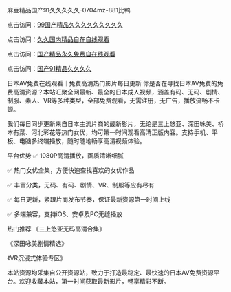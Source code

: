

麻豆精品国产91久久久久久-0704mz-881比鸭


点击访问：<a href="https://gsd-agv.pages.dev/">99国产精品久久久久久久久久久</a>

点击访问：<a href="https://vassv.pages.dev/">久久国内精品自在自线观看</a>

点击访问：<a href="https://cfad.pages.dev/">国产精品永久免费自在线观看</a>

点击访问：<a href="https://rtj-3zo.pages.dev/">国产91精品久久久久</a>



日本AV免费在线观看｜免费高清热门影片每日更新
你是否在寻找日本AV免费的免费高清资源？本站汇聚全网最新、最全的日本成人视频，涵盖有码、无码、剧情、制服、素人、VR等多种类型，全部免费观看，无需注册，无广告，播放流畅不卡顿。

我们每日同步更新来自日本主流片商的最新影片，无论是三上悠亚、深田咏美、桥本有菜、河北彩花等热门女优，均可第一时间观看高清正版内容。支持手机、平板、电脑多终端播放，随时随地畅享高清视频体验。

平台优势
✅ 1080P高清播放，画质清晰细腻

✅ 热门女优全集，方便快速查找喜欢的女优作品

✅ 丰富分类，无码、有码、剧情、VR、制服等应有尽有

✅ 每日更新，紧跟片商发布节奏，保证最新资源第一时间上线

✅ 多端兼容，支持iOS、安卓及PC无缝播放

热门推荐
《三上悠亚无码高清合集》

《深田咏美剧情精选》

《VR沉浸式体验专区》

本站资源均采集自公开资源站，致力于打造最稳定、最快速的日本AV免费资源平台。欢迎收藏本站，第一时间获取最新影片，畅享精彩不断。








<span style="display:none;">[Canonical link]( https://github.com/cake20250704/cake14 ）</span>
